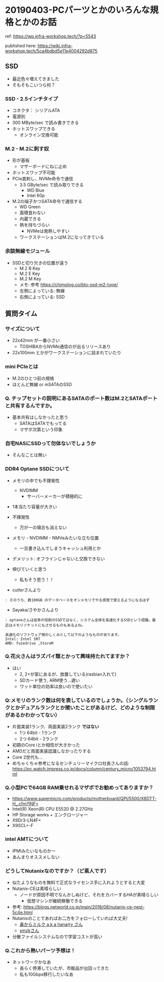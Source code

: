 # 20190403-PCパーツとかのいろんな規格とかのお話

ref: https://wp.infra-workshop.tech/?p=5543

published here: https://wiki.infra-workshop.tech/5ca4bdbd5e11e4004292d875

## SSD

* 最近色々増えてきました
* そもそもこいつら何？

### SSD - 2.5インチタイプ

* コネクタ： シリアルATA
* 電源別
* 300 MByte/sec で読み書きできる
* ホットスワップできる
  * オンライン交換可能

### M.2 - M.2に刺す奴

* 形が基板
  * マザーボードにねじ止め
* ホットスワップ不可能
* PCIe直刺し、NVMe命令で通信
  * 3.5 GByte/sec で読み取りできる
    * WD Blue
    * Intel 60p
* M.2の端子かつSATA命令で通信する
  * WD Green
  * 面積食わない
  * 内蔵できる
  * 熱を持ちづらい
    * NVMeは発熱しやすい
  * ワークステーションはM.2になってきている

### 余談無線モジュール

* SSDと切り欠きの位置が違う
  * M.2 B Key
  * M.2 E Key
  * M.2 M Key
  * メモ: 参考 https://chimolog.co/bto-ssd-m2-type/
  * 左側によっている: 無線
  * 右側によっている: SSD

## 質問タイム

### サイズについて

* 22x42mm が一番小さい
  * TOSHIBAからNVMe通信のが出るリリースあり
* 22x100mm とかがワークステーションに詰まれていたり

### mini PCIeとは

* M.2のひとつ前の規格
* ほとんど無線 or mSATAのSSD

### Q. チップセットの説明にあるSATAのポート数はM.2とSATAポートと共有するんですか。

* 基本共有はしなかったと思う
  * SATAはSATAでもってる
  * マザボ次第という印象

### 自宅NASにSSDって勿体ないでしょうか

* そんなことは無い

### DDR4 Optane SSDについて

* メモリの中でも不揮発性
  * NVDIMM
    * サーバーメーカーが積極的に
* 1本当たり容量が大きい
* 不揮発性
  * 万が一の場合も消えない
* メモリ - NVDIMM - NMVeみたいな立ち位置
  * 一旦書き込んでしまうキャッシュ利用とか
* デメリット: オフラインじゃないと交換できない
* 伸びていくと思う
  * 私もそう思う！！

* cutlerさんより

```raw
: そのうち、数100GB のデータベースをオンメモリでやる感覚で使えるようになるはず
```

* Sayaka/さやかさんより

```raw
: optaneさんは従来の役割のSSDではなく、システム全体を高速化するSSDという認識。最近はメモリソケットにもさせるものもあるよね。

高速化のソフトウェア側のしくみとして以下のようなものがあります。
Intel: Intel SRT
AMD: fuzedrive ,StoreM
```

### Q.花火さんはラズパイ類とかって興味持たれてますか？

* はい
  * 2, 2+が家にあるが、放置している(rasbian入れて)
  * SDカード使う, ARM使う...遅い
  * ワット単位の効率は良いので使いたい

### Q:メモリのランク数は何を表しているのでしょうか。（シングルランクとかデュアルランクとか聞いたことがあるけど、どのような制限があるかわかってない）

* 片面実装1ランク、両面実装2ランク **ではない**
  * 1つ 64bit - 1ランク
  * 2つ 64bit - 2ランク
* 初期のCore iとか相性が大きかった
* AMDだと両面実装認識しなかったりする
* Core 2世代も...
* めちゃくちゃ参考になるセンチュリーマイクロ社長さんの話: https://pc.watch.impress.co.jp/docs/column/century_micro/1053794.html

### Q.小型PCで64GB RAM乗せれるマザボでお勧めってありますか？

* https://www.supermicro.com/products/motherboard/QPI/5500/X8DTT-H_.cfm?INF=
* Intel(R) Xeon(R) CPU E5520 @ 2.27GHz
* HP Storage works + エンクロージャー
* X9Dr3-LN4F+
* X9SCL+-F

### intel AMTについて

* IPMIみたいなものかー
* あんまりオススメしない

### どうしてNutanixなのですか？（ど素人です）

* 似たようなものを無料で正式なライセンス手に入れようとすると大変
* Nutanix-CEは素晴らしい
  * ノードが原因不明でなんかしぬけど、それをカバーするHAが素晴らしい
    * 仮想マシンが継続稼働できる
* 参考: https://blogs.networld.co.jp/main/2018/08/nutanix-ce-nest-5c4e.html
* Nutanixのことであればお二方をフォローしていれば大丈夫!
  * [鼻からミルク a.k.a hana(ry さん](https://twitter.com/hanakara_milk)
  * [smzkさん](https://twitter.com/smzksts)
* 分散ファイルシステムなので学習コストが高い

### Q.これから熱いパーツ予想は！

* ネットワークかなあ
  * 長らく停滞していたが、市販品が出回ってきた
  * 私も10Gbps移行したいなあ